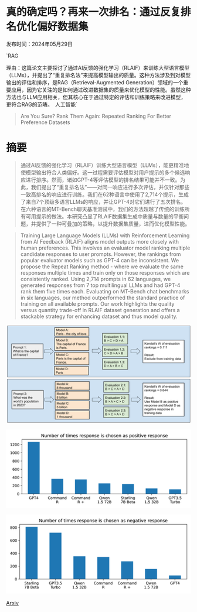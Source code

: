 # 真的确定吗？再来一次排名：通过反复排名优化偏好数据集

发布时间：2024年05月29日

`RAG

理由：这篇论文主要探讨了通过AI反馈的强化学习（RLAIF）来训练大型语言模型（LLMs），并提出了“重复排名法”来提高模型输出的质量。这种方法涉及到对模型输出的评估和排序，是RAG（Retrieval-Augmented Generation）领域的一个重要应用，因为它关注的是如何通过改进数据集的质量来优化模型的性能。虽然这种方法也与LLM应用相关，但其核心在于通过特定的评估和训练策略来改进模型，更符合RAG的范畴。` `人工智能`

> Are You Sure? Rank Them Again: Repeated Ranking For Better Preference Datasets

# 摘要

> 通过AI反馈的强化学习（RLAIF）训练大型语言模型（LLMs），能更精准地使模型输出符合人类偏好。这一过程需要评估模型对用户提示的多个候选响应进行排序。然而，诸如GPT-4等评估模型的排名结果可能并不一致。为此，我们提出了“重复排名法”——对同一响应进行多次评估，并仅针对那些一致高排名的响应进行训练。我们在62种语言中使用了2,714个提示，生成了来自7个顶级多语言LLMs的响应，并让GPT-4对它们进行了五次排名。在六种语言的MT-Bench聊天基准测试中，我们的方法超越了传统的训练所有可用提示的做法。本研究凸显了RLAIF数据集生成中质量与数量的平衡问题，并提供了一种可叠加的策略，以提升数据集质量，进而优化模型性能。

> Training Large Language Models (LLMs) with Reinforcement Learning from AI Feedback (RLAIF) aligns model outputs more closely with human preferences. This involves an evaluator model ranking multiple candidate responses to user prompts. However, the rankings from popular evaluator models such as GPT-4 can be inconsistent. We propose the Repeat Ranking method - where we evaluate the same responses multiple times and train only on those responses which are consistently ranked. Using 2,714 prompts in 62 languages, we generated responses from 7 top multilingual LLMs and had GPT-4 rank them five times each. Evaluating on MT-Bench chat benchmarks in six languages, our method outperformed the standard practice of training on all available prompts. Our work highlights the quality versus quantity trade-off in RLAIF dataset generation and offers a stackable strategy for enhancing dataset and thus model quality.

![真的确定吗？再来一次排名：通过反复排名优化偏好数据集](../../../paper_images/2405.18952/x1.png)

![真的确定吗？再来一次排名：通过反复排名优化偏好数据集](../../../paper_images/2405.18952/x2.png)

![真的确定吗？再来一次排名：通过反复排名优化偏好数据集](../../../paper_images/2405.18952/x3.png)

[Arxiv](https://arxiv.org/abs/2405.18952)
